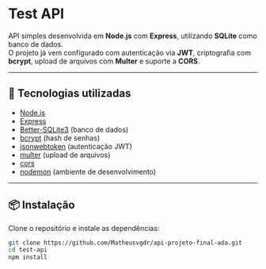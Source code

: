 # Test API

API simples desenvolvida em **Node.js** com **Express**, utilizando **SQLite** como banco de dados.  
O projeto já vem configurado com autenticação via **JWT**, criptografia com **bcrypt**, upload de arquivos com **Multer** e suporte a **CORS**.  

---

## 🚀 Tecnologias utilizadas
- [Node.js](https://nodejs.org/)
- [Express](https://expressjs.com/)
- [Better-SQLite3](https://github.com/WiseLibs/better-sqlite3) (banco de dados)
- [bcrypt](https://github.com/kelektiv/node.bcrypt.js) (hash de senhas)
- [jsonwebtoken](https://github.com/auth0/node-jsonwebtoken) (autenticação JWT)
- [multer](https://github.com/expressjs/multer) (upload de arquivos)
- [cors](https://github.com/expressjs/cors)
- [nodemon](https://nodemon.io/) (ambiente de desenvolvimento)

---

## 📦 Instalação

Clone o repositório e instale as dependências:

```bash
git clone https://github.com/Matheusvgdr/api-projeto-final-ada.git
cd test-api
npm install
